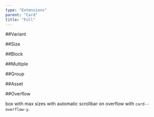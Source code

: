 ```yaml
---
type: "Extensions"
parent: "Card"
title: "Full"
---
```


##Variant

<demo>
  <demovanilla src="inline/extensions/card/full-variant">
  </demovanilla>
</demo>

##Size

<demo>
  <demovanilla src="inline/extensions/card/full-size">
  </demovanilla>
</demo>

##Block

<demo>
  <demovanilla src="inline/extensions/card/full-block">
  </demovanilla>
</demo>

##Multiple

<demo>
  <demovanilla src="inline/extensions/card/full-multiple">
  </demovanilla>
</demo>

##Group

<demo>
  <demovanilla src="inline/extensions/card/full-group">
  </demovanilla>
</demo>

##Asset

<demo>
  <demovanilla src="inline/extensions/card/full-asset">
  </demovanilla>
</demo>

##Overflow

box with max sizes with automatic scrollbar on overflow with `card--overflow-y`.

<demo>
  <demovanilla src="inline/extensions/card/full-overflow-y">
  </demovanilla>
</demo>
